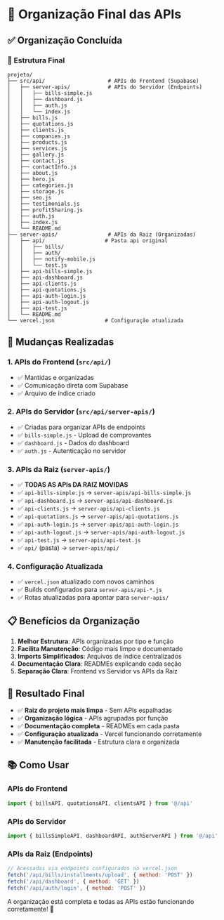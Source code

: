 # 🎯 Organização Final das APIs

## ✅ Organização Concluída

### 📁 Estrutura Final

```
projeto/
├── src/api/                    # APIs do Frontend (Supabase)
│   ├── server-apis/            # APIs do Servidor (Endpoints)
│   │   ├── bills-simple.js
│   │   ├── dashboard.js
│   │   ├── auth.js
│   │   └── index.js
│   ├── bills.js
│   ├── quotations.js
│   ├── clients.js
│   ├── companies.js
│   ├── products.js
│   ├── services.js
│   ├── gallery.js
│   ├── contact.js
│   ├── contactInfo.js
│   ├── about.js
│   ├── hero.js
│   ├── categories.js
│   ├── storage.js
│   ├── seo.js
│   ├── testimonials.js
│   ├── profitSharing.js
│   ├── auth.js
│   ├── index.js
│   └── README.md
├── server-apis/                # APIs da Raiz (Organizadas)
│   ├── api/                   # Pasta api original
│   │   ├── bills/
│   │   ├── auth/
│   │   ├── notify-mobile.js
│   │   └── test.js
│   ├── api-bills-simple.js
│   ├── api-dashboard.js
│   ├── api-clients.js
│   ├── api-quotations.js
│   ├── api-auth-login.js
│   ├── api-auth-logout.js
│   ├── api-test.js
│   └── README.md
└── vercel.json                # Configuração atualizada
```

## 🔄 Mudanças Realizadas

### 1. **APIs do Frontend** (`src/api/`)
- ✅ Mantidas e organizadas
- ✅ Comunicação direta com Supabase
- ✅ Arquivo de índice criado

### 2. **APIs do Servidor** (`src/api/server-apis/`)
- ✅ Criadas para organizar APIs de endpoints
- ✅ `bills-simple.js` - Upload de comprovantes
- ✅ `dashboard.js` - Dados do dashboard
- ✅ `auth.js` - Autenticação no servidor

### 3. **APIs da Raiz** (`server-apis/`)
- ✅ **TODAS AS APIs DA RAIZ MOVIDAS**
- ✅ `api-bills-simple.js` → `server-apis/api-bills-simple.js`
- ✅ `api-dashboard.js` → `server-apis/api-dashboard.js`
- ✅ `api-clients.js` → `server-apis/api-clients.js`
- ✅ `api-quotations.js` → `server-apis/api-quotations.js`
- ✅ `api-auth-login.js` → `server-apis/api-auth-login.js`
- ✅ `api-auth-logout.js` → `server-apis/api-auth-logout.js`
- ✅ `api-test.js` → `server-apis/api-test.js`
- ✅ `api/` (pasta) → `server-apis/api/`

### 4. **Configuração Atualizada**
- ✅ `vercel.json` atualizado com novos caminhos
- ✅ Builds configurados para `server-apis/api-*.js`
- ✅ Rotas atualizadas para apontar para `server-apis/`

## 📋 Benefícios da Organização

1. **Melhor Estrutura**: APIs organizadas por tipo e função
2. **Facilita Manutenção**: Código mais limpo e documentado
3. **Imports Simplificados**: Arquivos de índice centralizados
4. **Documentação Clara**: READMEs explicando cada seção
5. **Separação Clara**: Frontend vs Servidor vs APIs da Raiz

## 🎯 Resultado Final

- ✅ **Raiz do projeto mais limpa** - Sem APIs espalhadas
- ✅ **Organização lógica** - APIs agrupadas por função
- ✅ **Documentação completa** - READMEs em cada pasta
- ✅ **Configuração atualizada** - Vercel funcionando corretamente
- ✅ **Manutenção facilitada** - Estrutura clara e organizada

## 📚 Como Usar

### APIs do Frontend
```javascript
import { billsAPI, quotationsAPI, clientsAPI } from '@/api'
```

### APIs do Servidor
```javascript
import { billsSimpleAPI, dashboardAPI, authServerAPI } from '@/api'
```

### APIs da Raiz (Endpoints)
```javascript
// Acessadas via endpoints configurados no vercel.json
fetch('/api/bills/installments/upload', { method: 'POST' })
fetch('/api/dashboard', { method: 'GET' })
fetch('/api/auth/login', { method: 'POST' })
```

A organização está completa e todas as APIs estão funcionando corretamente! 🚀
